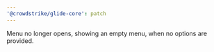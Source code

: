 ```yaml
---
'@crowdstrike/glide-core': patch
---
```


Menu no longer opens, showing an empty menu, when no options are provided.
